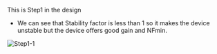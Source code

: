 This is Step1 in the design
- We can see that Stability factor is less than 1 so it makes the device unstable but the device offers good gain and NFmin.
  
![Step1-1](https://github.com/chennakeshavadasa/2.4-GHz-LNA-using-Keysight-ADS/assets/123294639/c4e77099-7878-4c67-b0cc-7532024aca2b)
